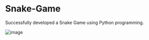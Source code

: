 # Snake-Game
Successfully developed a Snake Game using Python programming.

![image](https://github.com/Ashvini8879/Snake-Game/assets/170402064/8721c6e1-1638-4fe0-ae9a-e13f437fed0b)
